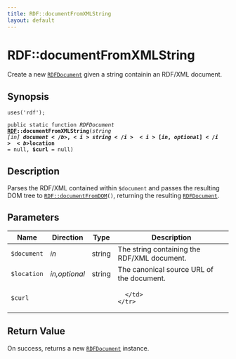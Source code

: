```yaml
---
title: RDF::documentFromXMLString
layout: default
---
```


# RDF::documentFromXMLString

Create a new <code><a href="RDFDocument">RDFDocument</a></code> given a string containin an RDF/XML
document.

## Synopsis

<code>uses('rdf');</code>

<code>public static function <i>RDFDocument</i> <b><a href="RDF">RDF</a>::documentFromXMLString</b>(<i>string</i> <i>[in]</i> <b>$document</b>, <i>string</i> <i>[in,optional]</i> <b>$location</b> = null, <b>$curl</b> = null)</code>

## Description

Parses the RDF/XML contained within <code class="keyword">$document</code> and passes the
resulting DOM tree to <code><a href="RDF%3A%3AdocumentFromDOM">RDF::documentFromDOM</a>()</code>, returning the resulting
<code><a href="RDFDocument">RDFDocument</a></code>.

## Parameters

<table>
  <thead>
    <tr>
      <th>Name</th>
      <th>Direction</th>
      <th>Type</th>
      <th>Description</th>
    </tr>
  </thead>
  <tbody>
    <tr>
      <td><code>$document</code>
      <td><i>in</i></td>
      <td>string</td>
      <td>
The string containing the RDF/XML document.
      </td>
    </tr>
    <tr>
      <td><code>$location</code>
      <td><i>in,optional</i></td>
      <td>string</td>
      <td>
The canonical source URL of the
document.
      </td>
    </tr>
    <tr>
      <td><code>$curl</code>
      <td><i></i></td>
      <td></td>
      <td>

      </td>
    </tr>
  </tbody>
</table>

## Return Value

On success, returns a new <code><a href="RDFDocument">RDFDocument</a></code> instance.

